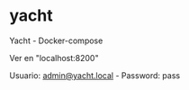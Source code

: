 # yacht
Yacht - Docker-compose

Ver en "localhost:8200"

Usuario: admin@yacht.local -
Password: pass



